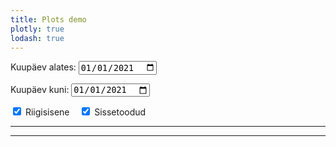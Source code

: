 ```yaml
---
title: Plots demo
plotly: true
lodash: true
---
```


<label for="date-from">Kuupäev alates:</label>
<input type="date" id="date-from" name="date-from"
    value="2021-01-01">

<label for="date-to">Kuupäev kuni:</label>
<input type="date" id="date-to" name="date-to"
    value="2021-01-01">

<input type="checkbox" id="domestic" name="source" value="domestic" checked>
  <label for="domestic"> Riigisisene</label>&nbsp;&nbsp;&nbsp;
<input type="checkbox" id="imported" name="source" value="imported" checked>
  <label for="imported"> Sissetoodud</label><br>

<div id="plotly-plot-clade"></div>
<hr>
<div id="plotly-plot-pos"></div>
<hr>
<div id="plotly-plot-county"></div>
<div id="plotly-plot-age"></div>
<div id="plotly-plot-gender"></div>

<script src="/plotly-plot.js"></script>

